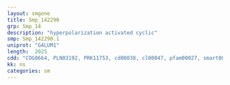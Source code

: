 ```yaml
---
layout: smgene
title: Smp_142290
grp: Smp_14
description: "hyperpolarization activated cyclic"
smp: Smp_142290.1
uniprot: "G4LUM1"
length:  2025
cdd: "COG0664, PLN03192, PRK11753, cd00038, cl00047, pfam00027, smart00100"
kk: ns
categories: sm
---
```

